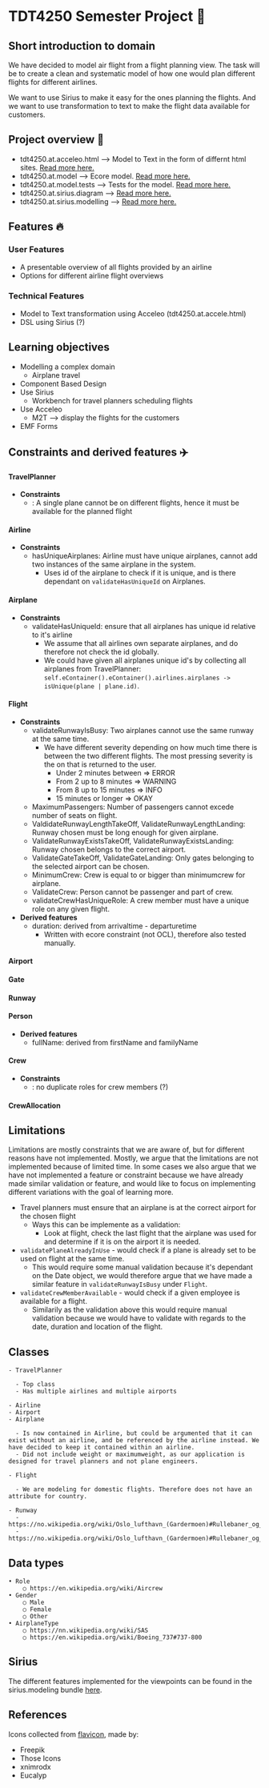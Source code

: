 # TDT4250 Semester Project 💾

## Short introduction to domain
We have decided to model air flight from a flight planning view. The task will be to create a clean and systematic model of how one would plan different flights for different airlines.

We want to use Sirius to make it easy for the ones planning the flights. And we want to use transformation to text to make the flight data available for customers.

## Project overview 📢

  - tdt4250.at.acceleo.html     --> Model to Text in the form of differnt html sites. [Read more here.](./tdt4250.at.acceleo.html/README.md)
  - tdt4250.at.model            --> Ecore model.  [Read more here.](./tdt4250.at.model/README.md)
  - tdt4250.at.model.tests      --> Tests for the model.  [Read more here.](./tdt4250.at.model.tests/README.md)
  - tdt4250.at.sirius.diagram   --> [Read more here.](./tdt4250.at.sirius.diagram/README.md)
  - tdt4250.at.sirius.modelling --> [Read more here.](./tdt4250.at.sirius.modelling/README.md)

## Features 🔥

### User Features

- A presentable overview of all flights provided by an airline
- Options for different airline flight overviews

### Technical Features

- Model to Text transformation using Acceleo (tdt4250.at.accele.html)
- DSL using Sirius (?)

## Learning objectives

- Modelling a complex domain
  - Airplane travel
- Component Based Design
- Use Sirius
  - Workbench for travel planners scheduling flights
- Use Acceleo
  - M2T --> display the flights for the customers
- EMF Forms

## Constraints and derived features ✈️

#### TravelPlanner
  - **Constraints**
    - <constraintname>: A single plane cannot be on different flights, hence it must be available for the planned flight
#### Airline
  - **Constraints**
    - hasUniqueAirplanes: Airline must have unique airplanes, cannot add two instances of the same airplane in the system.
      - Uses id of the airplane to check if it is unique, and is there dependant on `validateHasUniqueId` on Airplanes.
#### Airplane
  - **Constraints**
    - validateHasUniqueId: ensure that all airplanes has unique id relative to it's airline
      - We assume that all airlines own separate airplanes, and do therefore not check the id globally.
      - We could have given all airplanes unique id's by collecting all airplanes from TravelPlanner: `self.eContainer().eContainer().airlines.airplanes -> isUnique(plane | plane.id)`.
#### Flight
  - **Constraints**
    - validateRunwayIsBusy: Two airplanes cannot use the same runway at the same time.
      - We have different severity depending on how much time there is between the two different flights. The most pressing severity is the on that is returned to the user.
        - Under 2 minutes between => ERROR
        - From 2 up to 8 minutes => WARNING
        - From 8 up to 15 minutes => INFO
        - 15 minutes or longer => OKAY
    - MaximumPassengers: Number of passengers cannot excede number of seats on flight.
    - ValdidateRunwayLengthTakeOff, ValidateRunwayLengthLanding: Runway chosen must be long enough for given airplane.
    - ValidateRunwayExistsTakeOff, ValidateRunwayExistsLanding: Runway chosen belongs to the correct airport.
    - ValidateGateTakeOff, ValidateGateLanding: Only gates belonging to the selected airport can be chosen.
    - MinimumCrew: Crew is equal to or bigger than minimumcrew for airplane.
    - ValidateCrew: Person cannot be passenger and part of crew.
    - validateCrewHasUniqueRole: A crew member must have a unique role on any given flight.
  - **Derived features**
    - duration: derived from arrivaltime - departuretime
      - Written with ecore constraint (not OCL), therefore also tested manually.
#### Airport
#### Gate
#### Runway
#### Person
  - **Derived features**
    - fullName: derived from firstName and familyName
#### Crew
  - **Constraints**
    - <constraintname>: no duplicate roles for crew members (?)
#### CrewAllocation

## Limitations

Limitations are mostly constraints that we are aware of, but for different reasons have not implemented. Mostly, we argue that the limitations are not implemented because of limited time.
In some cases we also argue that we have not implemented a feature or constraint because we have already made similar validation or feature, and would like to focus on implementing different variations with the goal of learning more.

- Travel planners must ensure that an airplane is at the correct airport for the chosen flight
  - Ways this can be implemente as a validation:
    - Look at flight, check the last flight that the airplane was used for and determine if it is on the airport it is needed.
- `validatePlaneAlreadyInUse` - would check if a plane is already set to be used on flight at the same time.
  - This would require some manual validation because it's dependant on the Date object, we would therefore argue that we have made a similar feature in `validateRunwayIsBusy` under `Flight`.
- `validateCrewMemberAvailable` - would check if a given employee is available for a flight.
  - Similarily as the validation above this would require manual validation because we would have to validate with regards to the date, duration and location of the flight.

## Classes

    - TravelPlanner

      - Top class
      - Has multiple airlines and multiple airports

    - Airline
    - Airport
    - Airplane

      - Is now contained in Airline, but could be argumented that it can exist without an airline, and be referenced by the airline instead. We have decided to keep it contained within an airline.
      - Did not include weight or maximumweight, as our application is designed for travel planners and not plane engineers.

    - Flight

      - We are modeling for domestic flights. Therefore does not have an attribute for country.

    - Runway
      - https://no.wikipedia.org/wiki/Oslo_lufthavn_(Gardermoen)#Rullebaner_og_flytrafikkontroll
      - https://no.wikipedia.org/wiki/Oslo_lufthavn_(Gardermoen)#Rullebaner_og_flytrafikkontroll

## Data types

    • Role
    	○ https://en.wikipedia.org/wiki/Aircrew
    • Gender
    	○ Male
    	○ Female
    	○ Other
    • AirplaneType
    	○ https://nn.wikipedia.org/wiki/SAS
    	○ https://en.wikipedia.org/wiki/Boeing_737#737-800

## Sirius
The different features implemented for the viewpoints can be found in the sirius.modeling bundle [here](tdt4250.at.sirius.diagram).

## References
Icons collected from [flavicon](https://www.flaticon.com/), made by:
- Freepik
- Those Icons
- xnimrodx
- Eucalyp


